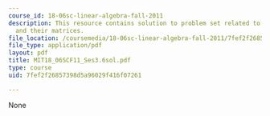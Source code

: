 ```yaml
---
course_id: 18-06sc-linear-algebra-fall-2011
description: This resource contains solution to problem set related to linear transformations
  and their matrices.
file_location: /coursemedia/18-06sc-linear-algebra-fall-2011/7fef2f26857398d5a96029f416f07261_MIT18_06SCF11_Ses3.6sol.pdf
file_type: application/pdf
layout: pdf
title: MIT18_06SCF11_Ses3.6sol.pdf
type: course
uid: 7fef2f26857398d5a96029f416f07261

---
```

None